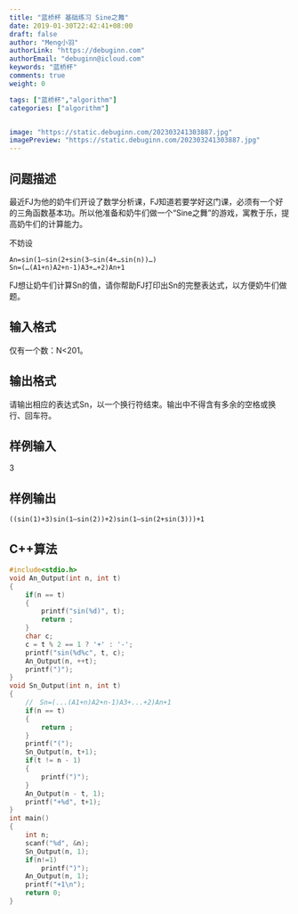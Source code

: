 ```yaml
---
title: "蓝桥杯 基础练习 Sine之舞"
date: 2019-01-30T22:42:41+08:00
draft: false
author: "Meng小羽"
authorLink: "https://debuginn.com"
authorEmail: "debuginn@icloud.com"
keywords: "蓝桥杯"
comments: true
weight: 0

tags: ["蓝桥杯","algorithm"]
categories: ["algorithm"]


image: "https://static.debuginn.com/202303241303887.jpg"
imagePreview: "https://static.debuginn.com/202303241303887.jpg"
---
```


## 问题描述

最近FJ为他的奶牛们开设了数学分析课，FJ知道若要学好这门课，必须有一个好的三角函数基本功。所以他准备和奶牛们做一个“Sine之舞”的游戏，寓教于乐，提高奶牛们的计算能力。

不妨设

```shell
An=sin(1–sin(2+sin(3–sin(4+…sin(n))…)
Sn=(…(A1+n)A2+n-1)A3+…+2)An+1
```
FJ想让奶牛们计算Sn的值，请你帮助FJ打印出Sn的完整表达式，以方便奶牛们做题。

## 输入格式

仅有一个数：N<201。

## 输出格式

请输出相应的表达式Sn，以一个换行符结束。输出中不得含有多余的空格或换行、回车符。

## 样例输入

3

## 样例输出

`((sin(1)+3)sin(1–sin(2))+2)sin(1–sin(2+sin(3)))+1`

## C++算法

```c
#include<stdio.h>
void An_Output(int n, int t)
{
	if(n == t)
	{
		printf("sin(%d)", t);
		return ;
	}
	char c;
	c = t % 2 == 1 ? '+' : '-';
	printf("sin(%d%c", t, c);
	An_Output(n, ++t);
	printf(")");
}
void Sn_Output(int n, int t)
{
	//　Sn=(...(A1+n)A2+n-1)A3+...+2)An+1
	if(n == t)
	{
		return ;
	}
	printf("(");
	Sn_Output(n, t+1);
	if(t != n - 1)
	{	
		printf(")");
	}
	An_Output(n - t, 1);
	printf("+%d", t+1);
}
int main()
{
	int n;
	scanf("%d", &n);
	Sn_Output(n, 1);
	if(n!=1)
		printf(")");
	An_Output(n, 1);
	printf("+1\n");
	return 0;
}
```
